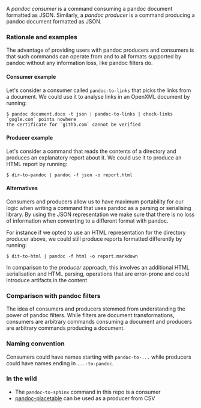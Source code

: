 
A _pandoc consumer_ is a command consuming a pandoc document formatted
as JSON. Similarly, a _pandoc producer_ is a command producing a
pandoc document formatted as JSON.

### Rationale and examples

The advantage of providing users with pandoc producers and consumers
is that such commands can operate from and to all formats supported by
pandoc without any information loss, like pandoc filters do.

#### Consumer example

Let's consider a consumer called `pandoc-to-links` that picks the
links from a document. We could use it to analyse links in an OpenXML
document by running:

    $ pandoc document.docx -t json | pandoc-to-links | check-links
    `gogle.com` points nowhere
    the certificate for `githb.com` cannot be verified

#### Producer example

Let's consider a command that reads the contents of a directory and
produces an explanatory report about it. We could use it to produce an
HTML report by running:

    $ dir-to-pandoc | pandoc -f json -o report.html

#### Alternatives

Consumers and producers allow us to have maximum portability for our logic
when writing a command that uses pandoc as a parsing or serialising
library. By using the JSON representation we make sure that there is
no loss of information when converting to a different format with
pandoc.

For instance if we opted to use an HTML representation for the
directory producer above, we could still produce reports formatted
differently by running:

    $ dit-to-html | pandoc -f html -o report.markdown

In comparison to the _producer_ approach, this involves an additional
HTML serialisation and HTML parsing, operations that are error-prone
and could introduce artifacts in the content

### Comparison with pandoc filters

The idea of consumers and producers stemmed from understanding the
power of pandoc filters. While filters are document transformations,
consumers are arbitrary commands consuming a document and producers
are arbitrary commands producing a document.

### Naming convention

Consumers could have names starting with `pandoc-to-...` while
producers could have names ending in `...-to-pandoc`.

### In the wild

- The `pandoc-to-sphinx` command in this repo is a consumer
- [pandoc-placetable](https://github.com/mb21/pandoc-placetable#usage)
  can be used as a producer from CSV
 